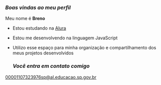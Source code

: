 ### *Boas vindas ao meu perfil*

Meu nome é **Breno**

- Estou estudando na [Alura](https://www.alura.com.br)
- Estou me desenvolvendo na linguagem JavaScript
- Utilizo esse espaço para minha organização e compartilhamento dos meus projetos desenvolvidos

   ### *Você entra em contato comigo*

00001107323976sp@al.educacao.sp.gov.br

